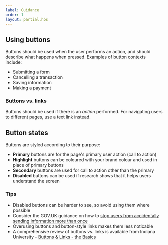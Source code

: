 ```yaml
---
label: Guidance
order: 1
layout: partial.hbs
---
```

<h2>Using buttons</h2>
<p>Buttons should be used when the user performs an action, and should describe what happens when pressed. Examples of button contexts include:</p>
<ul>
  <li>Submitting a form</li>
  <li>Cancelling a transaction</li>
  <li>Saving information</li>
  <li>Making a payment</li>
</ul>
<h3>Buttons vs. links</h3>
<p>Buttons should be used if there is an <em>action</em> performed. For navigating users to different pages, use a text link instead.</p>
<h2>Button states</h2>
<p>Buttons are styled according to their purpose:</p>
<ul>
  <li><strong>Primary</strong> buttons are for the page's primary user action (call to action)</li>
  <li><strong>Highlight</strong> buttons can be coloured with your brand colour and used in place of primary buttons</li>
  <li><strong>Secondary</strong> buttons are used for call to action other than the primary</li>
  <li><strong>Disabled</strong> buttons can be used if research shows that it helps users understand the screen</li>
</ul>
<h3>Tips</h3>
<ul>
  <li>Disabled buttons can be harder to see, so avoid using them where possible</li>
  <li>Consider the GOV.UK guidance on how to <a class="ext" data-extlink="" href="https://design-system.service.gov.uk/components/button/#stop-users-from-accidentally-sending-information-more-than-once">stop users from accidentally sending information more than once</a></li>
  <li>Overusing buttons and button-style links makes them less noticable</li>
  <li>A comprehensive review of buttons vs. links is available from Indiana University - <a class="ext" data-extlink="" href="https://ux.iu.edu/writings/buttons-vs-links-basic/">Buttons &amp; Links - the Basics</a></li>
</ul>
